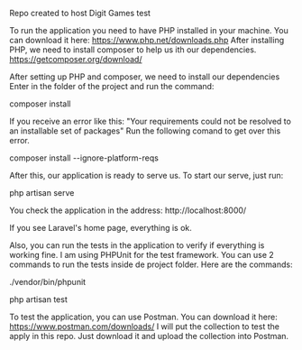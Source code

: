 Repo created to host Digit Games test

To run the application you need to have PHP installed in your machine. You can download it here: https://www.php.net/downloads.php After installing PHP, we need to install composer to help us ith our dependencies. https://getcomposer.org/download/

After setting up PHP and composer, we need to install our dependencies Enter in the folder of the project and run the command:

composer install

If you receive an error like this: "Your requirements could not be resolved to an installable set of packages" Run the following comand to get over this error.

composer install --ignore-platform-reqs

After this, our application is ready to serve us. To start our serve, just run:

php artisan serve

You check the application in the address: http://localhost:8000/

If you see Laravel's home page, everything is ok.

Also, you can run the tests in the application to verify if everything is working fine.
I am using PHPUnit for the test framework. You can use 2 commands to run the tests inside de project folder. Here are the commands:

./vendor/bin/phpunit

php artisan test


To test the application, you can use Postman. You can download it here: https://www.postman.com/downloads/
I will put the collection to test the apply in this repo.
Just download it and upload the collection into Postman.
